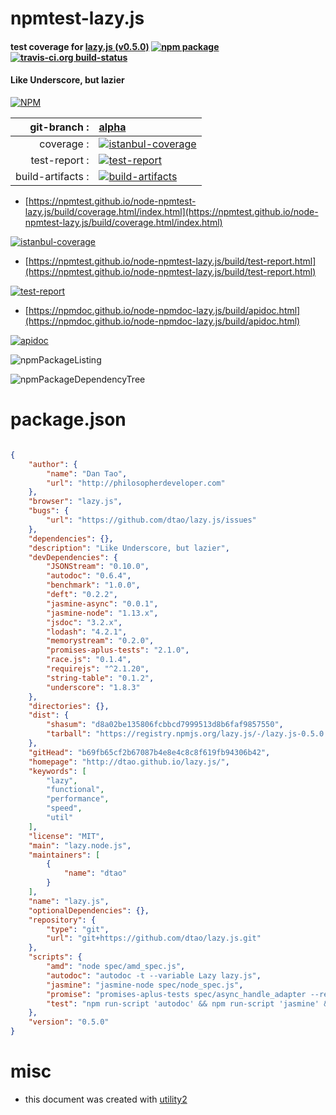 # npmtest-lazy.js

#### test coverage for  [lazy.js (v0.5.0)](http://dtao.github.io/lazy.js/)  [![npm package](https://img.shields.io/npm/v/npmtest-lazy.js.svg?style=flat-square)](https://www.npmjs.org/package/npmtest-lazy.js) [![travis-ci.org build-status](https://api.travis-ci.org/npmtest/node-npmtest-lazy.js.svg)](https://travis-ci.org/npmtest/node-npmtest-lazy.js)

#### Like Underscore, but lazier

[![NPM](https://nodei.co/npm/lazy.js.png?downloads=true&downloadRank=true&stars=true)](https://www.npmjs.com/package/lazy.js)

| git-branch : | [alpha](https://github.com/npmtest/node-npmtest-lazy.js/tree/alpha)|
|--:|:--|
| coverage : | [![istanbul-coverage](https://npmtest.github.io/node-npmtest-lazy.js/build/coverage.badge.svg)](https://npmtest.github.io/node-npmtest-lazy.js/build/coverage.html/index.html)|
| test-report : | [![test-report](https://npmtest.github.io/node-npmtest-lazy.js/build/test-report.badge.svg)](https://npmtest.github.io/node-npmtest-lazy.js/build/test-report.html)|
| build-artifacts : | [![build-artifacts](https://npmtest.github.io/node-npmtest-lazy.js/glyphicons_144_folder_open.png)](https://github.com/npmtest/node-npmtest-lazy.js/tree/gh-pages/build)|

- [https://npmtest.github.io/node-npmtest-lazy.js/build/coverage.html/index.html](https://npmtest.github.io/node-npmtest-lazy.js/build/coverage.html/index.html)

[![istanbul-coverage](https://npmtest.github.io/node-npmtest-lazy.js/build/screenCapture.buildCi.browser.%252Ftmp%252Fbuild%252Fcoverage.lib.html.png)](https://npmtest.github.io/node-npmtest-lazy.js/build/coverage.html/index.html)

- [https://npmtest.github.io/node-npmtest-lazy.js/build/test-report.html](https://npmtest.github.io/node-npmtest-lazy.js/build/test-report.html)

[![test-report](https://npmtest.github.io/node-npmtest-lazy.js/build/screenCapture.buildCi.browser.%252Ftmp%252Fbuild%252Ftest-report.html.png)](https://npmtest.github.io/node-npmtest-lazy.js/build/test-report.html)

- [https://npmdoc.github.io/node-npmdoc-lazy.js/build/apidoc.html](https://npmdoc.github.io/node-npmdoc-lazy.js/build/apidoc.html)

[![apidoc](https://npmdoc.github.io/node-npmdoc-lazy.js/build/screenCapture.buildCi.browser.%252Ftmp%252Fbuild%252Fapidoc.html.png)](https://npmdoc.github.io/node-npmdoc-lazy.js/build/apidoc.html)

![npmPackageListing](https://npmtest.github.io/node-npmtest-lazy.js/build/screenCapture.npmPackageListing.svg)

![npmPackageDependencyTree](https://npmtest.github.io/node-npmtest-lazy.js/build/screenCapture.npmPackageDependencyTree.svg)



# package.json

```json

{
    "author": {
        "name": "Dan Tao",
        "url": "http://philosopherdeveloper.com"
    },
    "browser": "lazy.js",
    "bugs": {
        "url": "https://github.com/dtao/lazy.js/issues"
    },
    "dependencies": {},
    "description": "Like Underscore, but lazier",
    "devDependencies": {
        "JSONStream": "0.10.0",
        "autodoc": "0.6.4",
        "benchmark": "1.0.0",
        "deft": "0.2.2",
        "jasmine-async": "0.0.1",
        "jasmine-node": "1.13.x",
        "jsdoc": "3.2.x",
        "lodash": "4.2.1",
        "memorystream": "0.2.0",
        "promises-aplus-tests": "2.1.0",
        "race.js": "0.1.4",
        "requirejs": "^2.1.20",
        "string-table": "0.1.2",
        "underscore": "1.8.3"
    },
    "directories": {},
    "dist": {
        "shasum": "d8a02be135806fcbbcd7999513d8b6faf9857550",
        "tarball": "https://registry.npmjs.org/lazy.js/-/lazy.js-0.5.0.tgz"
    },
    "gitHead": "b69fb65cf2b67087b4e8e4c8c8f619fb94306b42",
    "homepage": "http://dtao.github.io/lazy.js/",
    "keywords": [
        "lazy",
        "functional",
        "performance",
        "speed",
        "util"
    ],
    "license": "MIT",
    "main": "lazy.node.js",
    "maintainers": [
        {
            "name": "dtao"
        }
    ],
    "name": "lazy.js",
    "optionalDependencies": {},
    "repository": {
        "type": "git",
        "url": "git+https://github.com/dtao/lazy.js.git"
    },
    "scripts": {
        "amd": "node spec/amd_spec.js",
        "autodoc": "autodoc -t --variable Lazy lazy.js",
        "jasmine": "jasmine-node spec/node_spec.js",
        "promise": "promises-aplus-tests spec/async_handle_adapter --reporter dot --bail",
        "test": "npm run-script 'autodoc' && npm run-script 'jasmine' && npm run-script 'amd' && npm run-script 'promise'"
    },
    "version": "0.5.0"
}
```



# misc
- this document was created with [utility2](https://github.com/kaizhu256/node-utility2)
